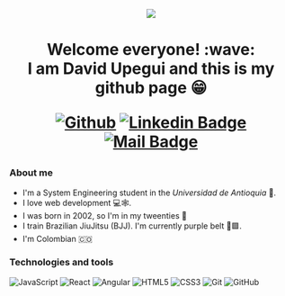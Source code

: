 <p align="center"><img src="https://i.imgur.com/A6bWGFl.gif"/></p>


<h1 align="center">Welcome everyone! :wave: <br/> I am David Upegui and this is my github page 😁</p>

[![Github](https://img.shields.io/badge/-Github-000?style=flat&logo=Github&logoColor=white)](https://github.com/DavidUpegui)
[![Linkedin Badge](https://img.shields.io/badge/-David_Upegui-blue?style=flat-square&logo=Linkedin&logoColor=white&link=https://www.linkedin.com/in/davidupeguilondono/)](https://www.linkedin.com/in/davidupeguilondono/)
[![Mail Badge](https://img.shields.io/badge/-dupegui2002@gmail.com-c14438?style=flat&logo=Gmail&logoColor=white&link=mailto:dupegui2002@gmail.com)](mailto:dupegui2002@gmail.com)

### About me
- I'm a System Engineering student in the _Universidad de Antioquia_ 🏫.
- I love web development 💻🕸️.
- I was born in 2002, so I'm in my tweenties 🤟
- I train Brazilian JiuJitsu (BJJ). I'm currently purple belt 🥋🟪.
- I'm Colombian 🇨🇴


### Technologies and tools
![JavaScript](https://img.shields.io/badge/-JavaScript-black?style=flat-square&logo=javascript)
![React](https://img.shields.io/badge/-React-black?style=flat-square&logo=react)
![Angular](https://img.shields.io/badge/-React-black?style=flat-square&logo=angular)
![HTML5](https://img.shields.io/badge/-HTML5-black?style=flat-square&logo=html5&logoColor=white)
![CSS3](https://img.shields.io/badge/-CSS3-black?style=flat-square&logo=css3)
![Git](https://img.shields.io/badge/-Git-black?style=flat-square&logo=git)
![GitHub](https://img.shields.io/badge/-GitHub-black?style=flat-square&logo=github)

